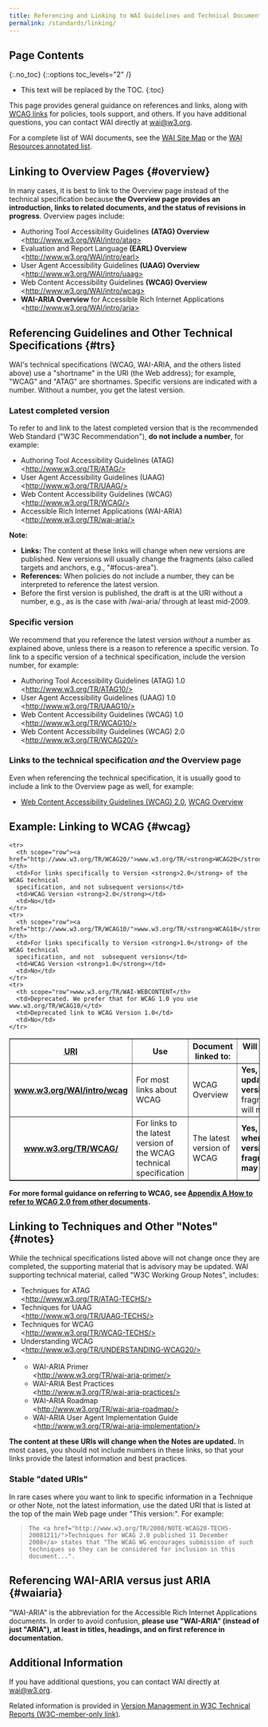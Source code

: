 ```yaml
---
title: Referencing and Linking to WAI Guidelines and Technical Documents
permalink: /standards/linking/
---
```


Page Contents
-------------
{:.no_toc}
{::options toc_levels="2" /}

-   This text will be replaced by the TOC.
{:toc}

This page provides general guidance on references and links, along with
[WCAG links](#wcag) for policies, tools support, and others. If you have
additional questions, you can contact WAI directly at <wai@w3.org>.

For a complete list of WAI documents, see the [WAI Site
Map](http://www.w3.org/WAI/sitemap) or the [WAI Resources annotated
list](http://www.w3.org/WAI/Resources/).

Linking to Overview Pages {#overview}
-------------------------------------

In many cases, it is best to link to the Overview page instead of the
technical specification because **the Overview page provides an
introduction, links to related documents, and the status of revisions in
progress**. Overview pages include:

-   Authoring Tool Accessibility Guidelines **(ATAG) Overview**
    <br>\<http://www.w3.org/WAI/intro/atag>
-   Evaluation and Report Language **(EARL) Overview**
    <br>\<http://www.w3.org/WAI/intro/earl>
-   User Agent Accessibility Guidelines **(UAAG) Overview**
    <br>\<http://www.w3.org/WAI/intro/uaag>
-   Web Content Accessibility Guidelines **(WCAG) Overview**
    <br>\<http://www.w3.org/WAI/intro/wcag>
-   **WAI-ARIA Overview** for Accessible Rich Internet Applications
    <br>\<http://www.w3.org/WAI/intro/aria>

Referencing Guidelines and Other Technical Specifications {#trs}
-----------------------------------------------------------------

WAI's technical specifications (WCAG, WAI-ARIA, and the others listed
above) use a "shortname" in the URI (the Web address); for example,
"WCAG" and "ATAG" are shortnames. Specific versions are indicated with a
number. Without a number, you get the latest version.

### Latest completed version

To refer to and link to the latest completed version that is the
recommended Web Standard ("W3C Recommendation"), **do not include a
number**, for example:

-   Authoring Tool Accessibility Guidelines (ATAG)
    <br>\<http://www.w3.org/TR/ATAG/>
-   User Agent Accessibility Guidelines (UAAG)
    <br>\<http://www.w3.org/TR/UAAG/>
-   Web Content Accessibility Guidelines (WCAG)
    <br>\<http://www.w3.org/TR/WCAG/>
-   Accessible Rich Internet Applications (WAI-ARIA)
    <br>\<http://www.w3.org/TR/wai-aria/>

**Note:**

-   **Links:** The content at these links will change when new versions
    are published. New versions will usually change the fragments (also
    called targets and anchors, e.g., "\#focus-area").
-   **References:** When policies do not include a number, they can be
    interpreted to reference the latest version.
-   Before the first version is published, the draft is at the URI
    without a number, e.g., as is the case with /wai-aria/ through at
    least mid-2009.

### Specific version

We recommend that you reference the latest version *without* a number as
explained above, unless there is a reason to reference a specific
version. To link to a specific version of a technical specification,
include the version number, for example:

-   Authoring Tool Accessibility Guidelines (ATAG) 1.0<br>
    \<http://www.w3.org/TR/ATAG10/>
-   User Agent Accessibility Guidelines (UAAG) 1.0<br>
    \<http://www.w3.org/TR/UAAG10/>
-   Web Content Accessibility Guidelines (WCAG) 1.0<br>
    \<http://www.w3.org/TR/WCAG10/>
-   Web Content Accessibility Guidelines (WCAG) 2.0<br>
    \<http://www.w3.org/TR/WCAG20/>

### Links to the technical specification *and* the Overview page

Even when referencing the technical specification, it is usually good to
include a link to the Overview page as well, for example:

-   [Web Content Accessibility Guidelines (WCAG)
    2.0](http://www.w3.org/TR/WCAG20), [WCAG
    Overview](http://www.w3.org/WAI/intro/wcag)

Example: Linking to WCAG {#wcag}
---------------------------------

<table border="1" cellpadding="10">
<thead>
    <tr>
      <th scope="col"><abbr title="Universal Resource Identifier">URI</abbr></th>
      <th scope="col">Use</th>
      <th scope="col">Document linked to:</th>
      <th scope="col">Will the content at this URI change?</th>
    </tr>
</thead>
<tbody>
    <tr>
      <th scope="row"><a href="http://www.w3.org/WAI/intro/wcag">www.w3.org/<strong>WAI/intro/wcag</strong></a></th>
      <td>For most links about WCAG</td>
      <td>WCAG Overview</td>
      <td><strong>Yes, content will be updated with new versions,</strong> but the fragments/targets/anchors will mostly remain stable</td>
    </tr>
    <tr>
      <th scope="row"><a href="http://www.w3.org/TR/WCAG/">www.w3.org/TR/<strong>WCAG</strong>/</a></th>
      <td>For links to the latest version of the WCAG technical specification</td>
      <td>The latest version of WCAG</td>
      <td><strong>Yes, content will change when there are new versions, and fragments/targets/anchors may also change</strong></td>
    </tr>

    <tr>
      <th scope="row"><a href="http://www.w3.org/TR/WCAG20/">www.w3.org/TR/<strong>WCAG20</strong>/</a></th>
      <td>For links specifically to Version <strong>2.0</strong> of the WCAG technical
      specification, and not subsequent versions</td>
      <td>WCAG Version <strong>2.0</strong></td>
      <td>No</td>
    </tr>
    <tr>
      <th scope="row"><a href="http://www.w3.org/TR/WCAG10/">www.w3.org/TR/<strong>WCAG10</strong>/</a></th>
      <td>For links specifically to Version <strong>1.0</strong> of the WCAG technical
      specification, and not  subsequent versions</td>
      <td>WCAG Version <strong>1.0</strong></td>
      <td>No</td>
    </tr>
    <tr>
      <th scope="row">www.w3.org/TR/WAI-WEBCONTENT</th>
      <td>Deprecated. We prefer that for WCAG 1.0 you use www.w3.org/TR/WCAG10/</td>
      <td>Deprecated link to WCAG Version 1.0</td>
      <td>No</td>
    </tr>
  </tbody>
</table>

**For more formal guidance on referring to WCAG, see [Appendix A How to
refer to WCAG 2.0 from other
documents](http://www.w3.org/TR/UNDERSTANDING-WCAG20/appendixA.html).**

Linking to Techniques and Other "Notes" {#notes}
-------------------------------------------------

While the technical specifications listed above will not change once
they are completed, the supporting material that is advisory may be
updated. WAI supporting technical material, called "W3C Working Group
Notes", includes:

-   Techniques for ATAG <br>\<http://www.w3.org/TR/ATAG-TECHS/>
-   Techniques for UAAG <br>\<http://www.w3.org/TR/UAAG-TECHS/>
-   Techniques for WCAG <br>\<http://www.w3.org/TR/WCAG-TECHS/>
-   Understanding WCAG <br>\<http://www.w3.org/TR/UNDERSTANDING-WCAG20/>
-   - WAI-ARIA Primer <br>\<http://www.w3.org/TR/wai-aria-primer/>
    - WAI-ARIA Best Practices <br>\<http://www.w3.org/TR/wai-aria-practices/>
    - WAI-ARIA Roadmap <br>\<http://www.w3.org/TR/wai-aria-roadmap/>
    - WAI-ARIA User Agent Implementation Guide
      <br>\<http://www.w3.org/TR/wai-aria-implementation/>

**The content at these URIs will change when the Notes are updated.** In
most cases, you should not include numbers in these links, so that your
links provide the latest information and best practices.

### Stable "dated URIs"

In rare cases where you want to link to specific information in a
Technique or other Note, not the latest information, use the dated URI
that is listed at the top of the main Web page under "This version:".
For example:

> `The
> <a href="http://www.w3.org/TR/2008/NOTE-WCAG20-TECHS-20081211/">Techniques
> for WCAG 2.0 published 11 December 2008</a> states that "The WCAG WG
> encourages submission of such techniques so they can be considered for
> inclusion in this document...".`

Referencing WAI-ARIA versus just ARIA {#waiaria}
-------------------------------------------------

"WAI-ARIA" is the abbreviation for the Accessible Rich Internet
Applications documents. In order to avoid confusion, **please use
"WAI-ARIA" (instead of just "ARIA"), at least in titles, headings, and
on first reference in documentation.**

Additional Information
----------------------

If you have additional questions, you can contact WAI directly at
<wai@w3.org>.

Related information is provided in [Version Management in W3C Technical
Reports (W3C-member-only link)](http://www.w3.org/2005/05/tr-versions).